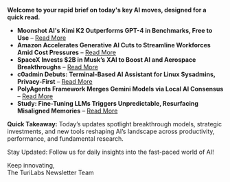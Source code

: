 <p><strong>Welcome to your rapid brief on today's key AI moves, designed for a quick read.</strong></p>
<ul>
<li><strong>Moonshot AI's Kimi K2 Outperforms GPT-4 in Benchmarks, Free to Use</strong> – <a href="https://venturebeat.com/ai/moonshot-ais-kimi-k2-outperforms-gpt-4-in-key-benchmarks-and-its-free/">Read More</a></li>
<li><strong>Amazon Accelerates Generative AI Cuts to Streamline Workforces Amid Cost Pressures</strong> – <a href="https://www.cbsnews.com/news/amazon-ceo-generative-ai-corporate-workforce/">Read More</a></li>
<li><strong>SpaceX Invests $2B in Musk’s XAI to Boost AI and Aerospace Breakthroughs</strong> – <a href="https://www.wsj.com/tech/spacex-to-invest-2-billion-into-elon-musks-xai-413934de">Read More</a></li>
<li><strong>c0admin Debuts: Terminal-Based AI Assistant for Linux Sysadmins, Privacy-First</strong> – <a href="https://github.com/mbrell/c0admin">Read More</a></li>
<li><strong>PolyAgents Framework Merges Gemini Models via Local AI Consensus</strong> – <a href="https://github.com/Fenix46/PolyAgents">Read More</a></li>
<li><strong>Study: Fine-Tuning LLMs Triggers Unpredictable, Resurfacing Misaligned Memories</strong> – <a href="https://arxiv.org/abs/2502.17424">Read More</a></li>
</ul>
<p><strong>Quick Takeaway:</strong> Today’s updates spotlight breakthrough models, strategic investments, and new tools reshaping AI’s landscape across productivity, performance, and fundamental research.</p>
<p>Stay Updated: Follow us for daily insights into the fast-paced world of AI!</p>
<p>Keep innovating,<br />
The TuriLabs Newsletter Team</p>